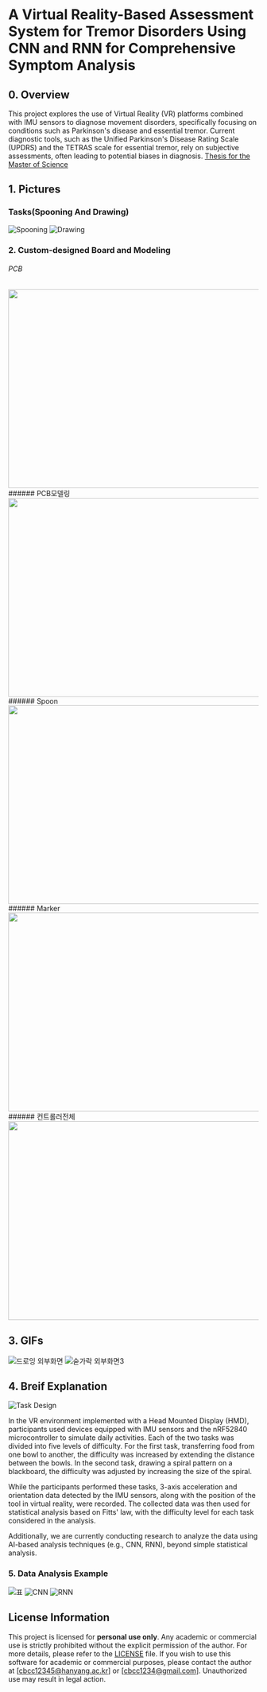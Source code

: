 # A Virtual Reality-Based Assessment System for Tremor Disorders Using CNN and RNN for Comprehensive Symptom Analysis 

## 0. Overview
This project explores the use of Virtual Reality (VR) platforms combined with IMU sensors to diagnose movement disorders, specifically focusing on conditions such as Parkinson's disease and essential tremor. 
Current diagnostic tools, such as the Unified Parkinson's Disease Rating Scale (UPDRS) and the TETRAS scale for essential tremor, rely on subjective assessments, often leading to potential biases in diagnosis.
[Thesis for the Master of Science](https://www.riss.kr/search/detail/DetailView.do?p_mat_type=be54d9b8bc7cdb09&control_no=a6318027226bf546ffe0bdc3ef48d419)

## 1. Pictures

### Tasks(Spooning And Drawing)

![Spooning](https://github.com/user-attachments/assets/069d922c-08e6-4958-b31a-45bf1e6ef64f)
![Drawing](https://github.com/user-attachments/assets/b0209c91-db1a-4afa-8281-6a8d4bedd9d6)

### 2. Custom-designed Board and Modeling

###### PCB
<img src="https://github.com/user-attachments/assets/2d9a14d4-bffe-410f-ab8f-fb90dc72cccf"  width="800" height="400"/>
###### PCB모델링
<img src="https://github.com/user-attachments/assets/f30fbfd0-fa15-4a32-ab15-6bb347987dab"  width="800" height="400"/>
###### Spoon
<img src="https://github.com/user-attachments/assets/ed2d272f-3ab6-48ab-9f5c-c56f41bcef15"  width="800" height="400"/>
###### Marker
<img src="https://github.com/user-attachments/assets/13a00e2b-0f96-4cdf-be1e-5a24fe4b593e"  width="800" height="400"/>
###### 컨트롤러전체
<img src="https://github.com/user-attachments/assets/a937555f-ae0d-4b20-a329-fa59d28b7fe3"  width="800" height="400"/>


## 3. GIFs


![드로잉 외부화면](https://github.com/user-attachments/assets/d3f06cf1-34f2-4895-b02a-524e93016199)
![숟가락 외부화면3](https://github.com/user-attachments/assets/c1faf098-1795-4022-8661-51ab8086b05f)

## 4. Breif Explanation

![Task Design](https://github.com/user-attachments/assets/e18f91a1-ca39-4b19-bb52-ee962f147ad4)

In the VR environment implemented with a Head Mounted Display (HMD), participants used devices equipped with IMU sensors and the nRF52840 microcontroller to simulate daily activities. Each of the two tasks was divided into five levels of difficulty. For the first task, transferring food from one bowl to another, the difficulty was increased by extending the distance between the bowls. In the second task, drawing a spiral pattern on a blackboard, the difficulty was adjusted by increasing the size of the spiral.

While the participants performed these tasks, 3-axis acceleration and orientation data detected by the IMU sensors, along with the position of the tool in virtual reality, were recorded. The collected data was then used for statistical analysis based on Fitts' law, with the difficulty level for each task considered in the analysis.

Additionally, we are currently conducting research to analyze the data using AI-based analysis techniques (e.g., CNN, RNN), beyond simple statistical analysis.

### 5. Data Analysis Example

![표](https://github.com/user-attachments/assets/70e40289-20d0-4806-a627-4c692e02c17a)
![CNN](https://github.com/user-attachments/assets/f49e6ea5-8de1-4461-b9a2-a3331852ee4a)
![RNN](https://github.com/user-attachments/assets/9540dc7f-ca2c-4712-95a5-38e2cdf23fad)




## License Information

This project is licensed for **personal use only**. Any academic or commercial use is strictly prohibited without the explicit permission of the author.
For more details, please refer to the [LICENSE](./LICENSE) file.
If you wish to use this software for academic or commercial purposes, please contact the author at [cbcc12345@hanyang.ac.kr] or [cbcc1234@gmail.com].
Unauthorized use may result in legal action.
